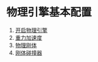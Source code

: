 # 物理引擎基本配置

1. [开启物理引擎](./01-开启物理引擎.md)
2. [重力加速度](./02-重力加速度.md)
3. [物理刚体](./03-物理刚体.md)
4. [刚体碰撞器](./04-刚体碰撞器.md)